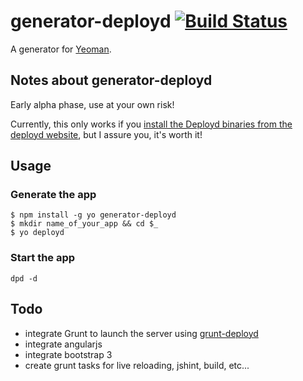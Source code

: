 # generator-deployd [![Build Status](https://secure.travis-ci.org/NicolasRitouet/generator-deployd.png?branch=master)](https://travis-ci.org/NicolasRitouet/generator-deployd)

A generator for [Yeoman](http://yeoman.io).

## Notes about generator-deployd
Early alpha phase, use at your own risk!

Currently, this only works if you [install the Deployd binaries from the deployd website](http://deployd.com/download.html), but I assure you, it's worth it!

## Usage
### Generate the app
```
$ npm install -g yo generator-deployd
$ mkdir name_of_your_app && cd $_
$ yo deployd
```

### Start the app
```
dpd -d
```

## Todo
- integrate Grunt to launch the server using [grunt-deployd](https://github.com/taras/grunt-deployd)
- integrate angularjs
- integrate bootstrap 3
- create grunt tasks for live reloading, jshint, build, etc...